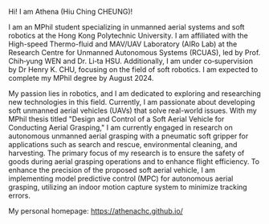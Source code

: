 Hi! I am Athena (Hiu Ching CHEUNG)!

I am an MPhil student specializing in unmanned aerial systems and soft robotics at the Hong Kong Polytechnic University. I am affiliated with the High-speed Thermo-fluid and MAV/UAV Laboratory (AIRo Lab) at the Research Centre for Unmanned Autonomous Systems (RCUAS), led by Prof. Chih‐yung WEN and Dr. Li‐ta HSU. Additionally, I am under co‐supervision by Dr Henry K. CHU, focusing on the field of soft robotics. I am expected to complete my MPhil degree by August 2024.

My passion lies in robotics, and I am dedicated to exploring and researching new technologies in this field. Currently, I am passionate about developing soft unmanned aerial vehicles (UAVs) that solve real-world issues. With my MPhil thesis titled "Design and Control of a Soft Aerial Vehicle for Conducting Aerial Grasping," I am currently engaged in research on autonomous unmanned aerial grasping with a pneumatic soft gripper for applications such as search and rescue, environmental cleaning, and harvesting. The primary focus of my research is to ensure the safety of goods during aerial grasping operations and to enhance flight efficiency. To enhance the precision of the proposed soft aerial vehicle, I am implementing model predictive control (MPC) for autonomous aerial grasping, utilizing an indoor motion capture system to minimize tracking errors.

My personal homepage: https://athenachc.github.io/
